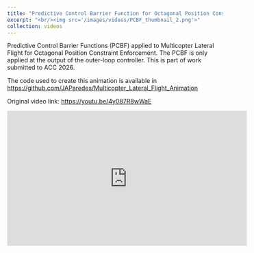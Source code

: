 ```yaml
---
title: "Predictive Control Barrier Function for Octagonal Position Constraint Enforcement of Multicopter"
excerpt: "<br/><img src='/images/videos/PCBF_thumbnail_2.png'>"
collection: videos
---
```


Predictive Control Barrier Functions (PCBF) applied to Multicopter Lateral Flight for Octagonal Position Constraint Enforcement. The PCBF is only applied at the output of the outer-loop controller. This is part of work submitted to ACC 2026.

The code used to create this animation is available in <a href = "https://github.com/JAParedes/Multicopter_Lateral_Flight_Animation"> https://github.com/JAParedes/Multicopter_Lateral_Flight_Animation </a>

Original video link: <a href = "https://youtu.be/4y087R8wWaE"> https://youtu.be/4y087R8wWaE </a>

<iframe width="560" height="315" 
    src="https://www.youtube.com/embed/4y087R8wWaE?si=dOhq35IC0C5AsGS9" 
    title="YouTube video player" 
    frameborder="0" 
    allow="accelerometer; autoplay; clipboard-write; encrypted-media; gyroscope; picture-in-picture; web-share" 
    referrerpolicy="strict-origin-when-cross-origin" 
    allowfullscreen>
</iframe>